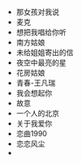 * 那女孩对我说
* 麦克
* 想把我唱给你听
* 南方姑娘
* 未给姐姐寄出的信
* 夜空中最亮的星
* 花房姑娘
* 青春-王凡瑞
* 我会想起你
* 故意
* 一个人的北京
* 关于我爱你
* 恋曲1990
* 恋恋风尘
*
